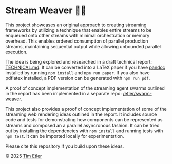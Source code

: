# Stream Weaver 🔗💥

This project showcases an original approach to creating streaming frameworks by utilizing a technique that enables entire streams to be enqueued onto other streams with minimal orchestration or memory overhead. This enables ordered consumption of parallel production streams, maintaining sequential output while allowing unbounded parallel execution.

The idea is being explored and researched in a draft technical report: [TECHNICAL.md](/TECHNICAL.md). It can be converted into a LaTeX paper if you have [pandoc](https://pandoc.org/) installed by running `npm install` and `npm run paper`. If you also have pdflatex installed, a PDF version can be generated with `npm run pdf`.

A proof of concept implementation of the streaming agent swarms outlined in the report has been implemented in a separate repo: [/etler/swarm-weaver](https://github.com/etler/swarm-weaver).

This project also provides a proof of concept implementation of some of the streaming web rendering ideas outlined in the report. It includes source code and tests for demonstrating how components can be represented as streams and composed an a parallel asyncronous fashion. It can be tried out by installing the dependencies with `npm install` and running tests with `npm test`. It can be imported locally for experimentation.

Please cite this repository if you build upon these ideas.

© 2025 [Tim Etler][author]

[author]: https://github.com/etler
